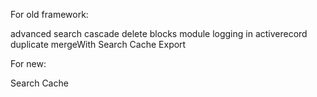 For old framework:

advanced search
cascade delete
blocks module
logging in activerecord
duplicate
mergeWith
Search Cache
Export


For new:

Search Cache


